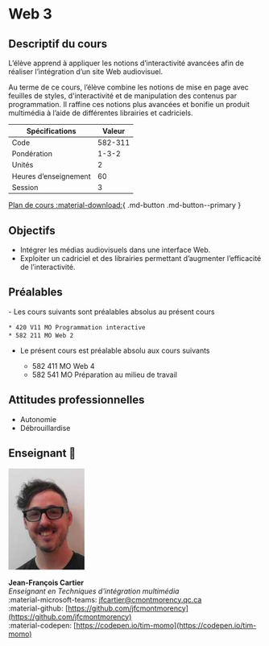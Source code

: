 # Web 3

## Descriptif du cours

L’élève apprend à appliquer les notions d’interactivité avancées afin de réaliser l’intégration d’un site Web audiovisuel.

Au terme de ce cours, l’élève combine les notions de mise en page avec feuilles de styles, d'interactivité et de manipulation des contenus par programmation. Il raffine ces notions plus avancées et bonifie un produit multimédia à l’aide de différentes librairies et cadriciels.

| Spécifications        | Valeur  |
| --------------------- | ------- |
| Code                  | 582-311 |
| Pondération           | 1-3-2   |
| Unités                | 2       |
| Heures d’enseignement | 60      |
| Session               | 3       |

[Plan de cours :material-download:](./assets/documents/582311MO-Web3-A2024.pdf){ .md-button .md-button--primary }

## Objectifs

* Intégrer les médias audiovisuels dans une interface Web.
* Exploiter un cadriciel et des librairies permettant d’augmenter l’efficacité de l’interactivité.

## Préalables

<div class="grid cards" markdown>
-   Les cours suivants sont préalables absolus au présent cours

    * 420 V11 MO Programmation interactive
    * 582 211 MO Web 2

-   Le présent cours est préalable absolu aux cours suivants

    * 582 411 MO Web 4
    * 582 541 MO Préparation au milieu de travail
</div>

## Attitudes professionnelles

* Autonomie
* Débrouillardise

## Enseignant 🌱

<div class="grid grid-auto" markdown>

  ![](../_/profs/jfcartier.jpg)

  **Jean-François Cartier**<br>
  _Enseignant en Techniques d'intégration multimédia_<br>
  :material-microsoft-teams: [jfcartier@cmontmorency.qc.ca](mailto:jfcartier@cmontmorency.qc.ca)<br>
  :material-github: [https://github.com/jfcmontmorency](https://github.com/jfcmontmorency)<br>
  :material-codepen: [https://codepen.io/tim-momo](https://codepen.io/tim-momo)

</div>